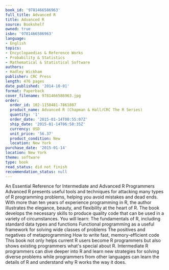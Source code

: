 ```yaml
---
book_id: '9781466586963'
full_title: Advanced R
title: Advanced R
source: Bookshelf
owned: true
isbn: '9781466586963'
language:
- English
topics:
- Encyclopaedias & Reference Works
- Probability & Statistics
- Mathematical & Statistical Software
authors:
- Hadley Wickham
publisher: CRC Press
length: 476 pages
date_published: '2014-10-01'
format: Paperback
cover_filename: 9781466586963.jpg
order:
  order_id: 102-1150481-7861807
  product_name: Advanced R (Chapman & Hall/CRC The R Series)
  quantity: '1'
  order_date: '2015-01-14T00:55:07Z'
  ship_date: '2015-01-14T06:58:35Z'
  currency: USD
  unit_price: '56.37'
  product_condition: New
  location: New York
purchase_date: '2015-01-14'
location: New York
theme: software
type: book
read_status: did not finish
recommendation_status: null
---
```

An Essential Reference for Intermediate and Advanced R Programmers
Advanced R presents useful tools and techniques for attacking many types of R programming problems, helping you avoid mistakes and dead ends. With more than ten years of experience programming in R, the author illustrates the elegance, beauty, and flexibility at the heart of R.
The book develops the necessary skills to produce quality code that can be used in a variety of circumstances. You will learn:
The fundamentals of R, including standard data types and functions Functional programming as a useful framework for solving wide classes of problems The positives and negatives of metaprogramming How to write fast, memory-efficient code
This book not only helps current R users become R programmers but also shows existing programmers what's special about R. Intermediate R programmers can dive deeper into R and learn new strategies for solving diverse problems while programmers from other languages can learn the details of R and understand why R works the way it does.

